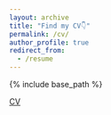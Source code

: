 ```yaml
---
layout: archive
title: "Find my CV👇"
permalink: /cv/
author_profile: true
redirect_from:
  - /resume
---
```


{% include base_path %}



[CV](../assets/CV.pdf)
